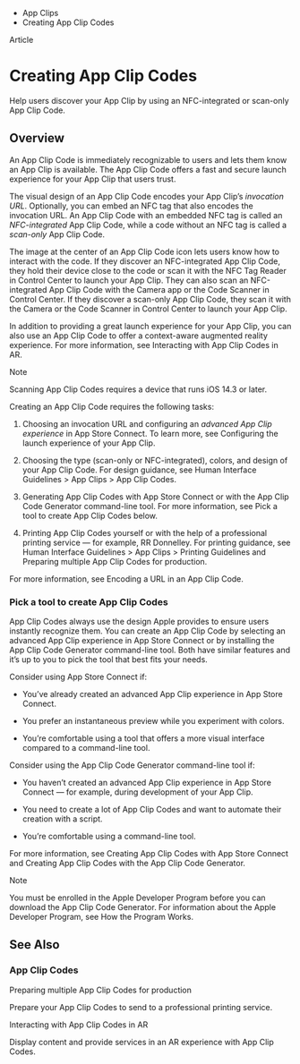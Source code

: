 

- App Clips
-  Creating App Clip Codes 

Article

# Creating App Clip Codes

Help users discover your App Clip by using an NFC-integrated or scan-only App Clip Code.

## Overview

An App Clip Code is immediately recognizable to users and lets them know an App Clip is available. The App Clip Code offers a fast and secure launch experience for your App Clip that users trust.

The visual design of an App Clip Code encodes your App Clip’s *invocation URL*. Optionally, you can embed an NFC tag that also encodes the invocation URL. An App Clip Code with an embedded NFC tag is called an *NFC-integrated* App Clip Code, while a code without an NFC tag is called a *scan-only* App Clip Code.

The image at the center of an App Clip Code icon lets users know how to interact with the code. If they discover an NFC-integrated App Clip Code, they hold their device close to the code or scan it with the NFC Tag Reader in Control Center to launch your App Clip. They can also scan an NFC-integrated App Clip Code with the Camera app or the Code Scanner in Control Center. If they discover a scan-only App Clip Code, they scan it with the Camera or the Code Scanner in Control Center to launch your App Clip.

In addition to providing a great launch experience for your App Clip, you can also use an App Clip Code to offer a context-aware augmented reality experience. For more information, see Interacting with App Clip Codes in AR.

Note

Scanning App Clip Codes requires a device that runs iOS 14.3 or later.

Creating an App Clip Code requires the following tasks:

1.  Choosing an invocation URL and configuring an *advanced App Clip experience* in App Store Connect. To learn more, see Configuring the launch experience of your App Clip.

2.  Choosing the type (scan-only or NFC-integrated), colors, and design of your App Clip Code. For design guidance, see Human Interface Guidelines > App Clips > App Clip Codes.

3.  Generating App Clip Codes with App Store Connect or with the App Clip Code Generator command-line tool. For more information, see Pick a tool to create App Clip Codes below.

4.  Printing App Clip Codes yourself or with the help of a professional printing service — for example, RR Donnelley. For printing guidance, see Human Interface Guidelines > App Clips > Printing Guidelines and Preparing multiple App Clip Codes for production.

For more information, see Encoding a URL in an App Clip Code.

### Pick a tool to create App Clip Codes

App Clip Codes always use the design Apple provides to ensure users instantly recognize them. You can create an App Clip Code by selecting an advanced App Clip experience in App Store Connect or by installing the App Clip Code Generator command-line tool. Both have similar features and it’s up to you to pick the tool that best fits your needs.

Consider using App Store Connect if:

- You’ve already created an advanced App Clip experience in App Store Connect.

- You prefer an instantaneous preview while you experiment with colors.

- You’re comfortable using a tool that offers a more visual interface compared to a command-line tool.

Consider using the App Clip Code Generator command-line tool if:

- You haven’t created an advanced App Clip experience in App Store Connect — for example, during development of your App Clip.

- You need to create a lot of App Clip Codes and want to automate their creation with a script.

- You’re comfortable using a command-line tool.

For more information, see Creating App Clip Codes with App Store Connect and Creating App Clip Codes with the App Clip Code Generator.

Note

You must be enrolled in the Apple Developer Program before you can download the App Clip Code Generator. For information about the Apple Developer Program, see How the Program Works.

## See Also

### App Clip Codes

Preparing multiple App Clip Codes for production

Prepare your App Clip Codes to send to a professional printing service.

Interacting with App Clip Codes in AR

Display content and provide services in an AR experience with App Clip Codes.

